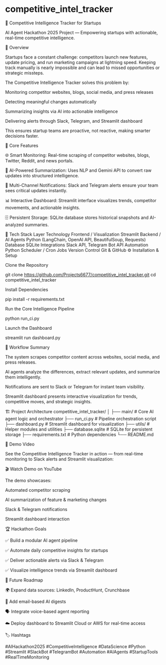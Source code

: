 # competitive_intel_tracker


🧠 Competitive Intelligence Tracker for Startups

AI Agent Hackathon 2025 Project — Empowering startups with actionable, real-time competitive intelligence.

🚀 Overview

Startups face a constant challenge: competitors launch new features, update pricing, and run marketing campaigns at lightning speed. Keeping track manually is nearly impossible and can lead to missed opportunities or strategic missteps.

The Competitive Intelligence Tracker solves this problem by:

Monitoring competitor websites, blogs, social media, and press releases

Detecting meaningful changes automatically

Summarizing insights via AI into actionable intelligence

Delivering alerts through Slack, Telegram, and Streamlit dashboard

This ensures startup teams are proactive, not reactive, making smarter decisions faster.

🧩 Core Features

🌐 Smart Monitoring: Real-time scraping of competitor websites, blogs, Twitter, Reddit, and news portals.

🤖 AI-Powered Summarization: Uses NLP and Gemini API to convert raw updates into structured intelligence.

💬 Multi-Channel Notifications: Slack and Telegram alerts ensure your team sees critical updates instantly.

📊 Interactive Dashboard: Streamlit interface visualizes trends, competitor movements, and actionable insights.

🗄️ Persistent Storage: SQLite database stores historical snapshots and AI-analyzed summaries.

🧰 Tech Stack
Layer	Technology
Frontend / Visualization	Streamlit
Backend / AI Agents	Python (LangChain, OpenAI API, BeautifulSoup, Requests)
Database	SQLite
Integrations	Slack API, Telegram Bot API
Automation	Python Scheduler / Cron Jobs
Version Control	Git & GitHub
⚙️ Installation & Setup

Clone the Repository

git clone https://github.com/Projects6677/competitive_intel_tracker.git
cd competitive_intel_tracker


Install Dependencies

pip install -r requirements.txt


Run the Core Intelligence Pipeline

python run_ci.py


Launch the Dashboard

streamlit run dashboard.py


🧪 Workflow Summary

The system scrapes competitor content across websites, social media, and press releases.

AI agents analyze the differences, extract relevant updates, and summarize them intelligently.

Notifications are sent to Slack or Telegram for instant team visibility.

Streamlit dashboard presents interactive visualization for trends, competitive moves, and strategic insights.

🏗️ Project Architecture
competitive_intel_tracker/
│
├── main/                 # Core AI agent logic and orchestrator
├── run_ci.py             # Pipeline orchestration script
├── dashboard.py          # Streamlit dashboard for visualization
├── utils/                # Helper modules and utilities
├── database.sqlite       # SQLite for persistent storage
├── requirements.txt      # Python dependencies
└── README.md


🎥 Demo Video

See the Competitive Intelligence Tracker in action — from real-time monitoring to Slack alerts and Streamlit visualization:

🎬 Watch Demo on YouTube

The demo showcases:

Automated competitor scraping

AI summarization of feature & marketing changes

Slack & Telegram notifications

Streamlit dashboard interaction


🏆 Hackathon Goals

✅ Build a modular AI agent pipeline

✅ Automate daily competitive insights for startups

✅ Deliver actionable alerts via Slack & Telegram

✅ Visualize intelligence trends via Streamlit dashboard


🔮 Future Roadmap

🌍 Expand data sources: LinkedIn, ProductHunt, Crunchbase

📨 Add email-based AI digests

🗣️ Integrate voice-based agent reporting

☁️ Deploy dashboard to Streamlit Cloud or AWS for real-time access


🏷️ Hashtags

#AIHackathon2025 #CompetitiveIntelligence #DataScience #Python #Streamlit
#SlackBot #TelegramBot #Automation #AIAgents #StartupTools #RealTimeMonitoring

